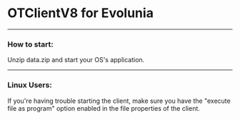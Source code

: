 # OTClientV8 for Evolunia

---
### How to start:
Unzip data.zip and start your OS's application.

---
### Linux Users:
If you're having trouble starting the client, make sure you have the "execute file as program" option enabled in the file properties of the client.
